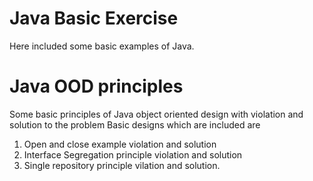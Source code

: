 # Java Basic Exercise 

Here included some basic examples of Java. 

# Java OOD principles

Some basic principles of Java object oriented design with violation and solution to the problem 
Basic designs which are included are 
1. Open and close example violation and solution
2. Interface Segregation principle violation and solution
3. Single repository principle vilation and solution.
